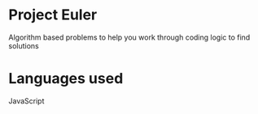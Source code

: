 # Project Euler
Algorithm based problems to help you work through coding logic to find solutions

# Languages used
JavaScript
